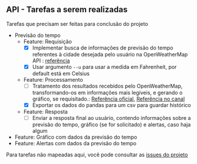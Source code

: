 ## API - Tarefas a serem realizadas

Tarefas que precisam ser feitas para conclusão do projeto

- Previsão do tempo
  - Feature: Requisição
    - [x] Implementar busca de informações de previsão do tempo referentes à cidade desejada pelo usuário na OpenWeatherMap API : [referência](https://openweathermap.org/api)
    - [x] Usar argumento ``--u`` para usar a medida em Fahrenheit, por default está em Celsius
  - Feature: Processamento
    - [ ] Tratamento dos resultados recebidos pelo OpenWeatherMap, transformando-os em informações mais legíveis, e gerando o gráfico, se requisitado.: [Referência oficial](https://docs.python.org/3/tutorial/errors.html#tut-userexceptions), [Referência no canal](https://youtu.be/sJpNfZqLpoI)
    - [x] Exportar os dados do pandas para um csv para guardar histórico
  - Feature: Resposta
    - [ ] Enviar a resposta final ao usuário, contendo informações sobre a previsão do tempo, gráfico (se for solicitado) e alertas, caso haja algum
- Feature: Gráfico com dados da previsão do tempo
- Feature: Alertas com dados da previsão do tempo

Para tarefas não mapeadas aqui, você pode consultar as [issues do projeto](https://github.com/kmaximo/sharknado_wheater/issues)



<!-- cidade_df = pd.DataFrame(dados_cidade)
cidade_df.to_csv(
    'sharknado/hist/previsao_dias.csv',
    mode='a',
    index=False,
    header=False,
)  -->